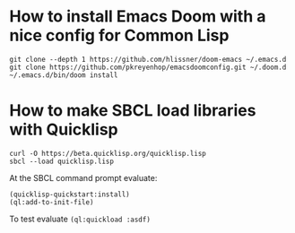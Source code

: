 # How to install Emacs Doom with a nice config for Common Lisp

```
git clone --depth 1 https://github.com/hlissner/doom-emacs ~/.emacs.d
git clone https://github.com/pkreyenhop/emacsdoomconfig.git ~/.doom.d
~/.emacs.d/bin/doom install
```
# How to make SBCL load libraries with Quicklisp

```
curl -O https://beta.quicklisp.org/quicklisp.lisp
sbcl --load quicklisp.lisp
```
At the SBCL command prompt evaluate:

```
(quicklisp-quickstart:install)
(ql:add-to-init-file)
```
To test evaluate `(ql:quickload :asdf)`

